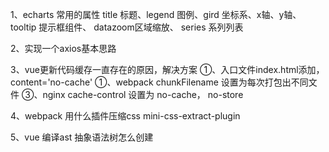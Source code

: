 1、echarts 常用的属性
title 标题、legend 图例、gird 坐标系、x轴、y轴、tooltip 提示框组件、 datazoom区域缩放、 series 系列列表

2、实现一个axios基本思路

3、vue更新代码缓存一直存在的原因，解决方案
①、入口文件index.html添加， content='no-cache'
①、webpack chunkFilename 设置为每次打包出不同文件
③、nginx cache-control 设置为 no-cache， no-store


4、webpack 用什么插件压缩css
 mini-css-extract-plugin

5、vue 编译ast 抽象语法树怎么创建

